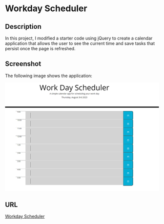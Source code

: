 # Workday Scheduler

## Description 

In this project, I modified a starter code using jQuery to create a calendar application that allows the user to see the current time and save tasks that persist once the page is refreshed.

## Screenshot 

The following image shows the application:

![Workday Scheduler image](./image.png)

## URL

[Workday Scheduler](file:///C:/Users/troyf/code/Troy-Foster-Work-Day-Scheduler/docs/index.html)




